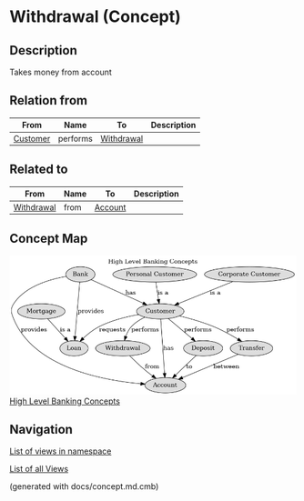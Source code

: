 # Withdrawal (Concept)
## Description
Takes money from account

## Relation from
| From | Name | To | Description |
|---|---|---|---|
| [Customer](../../mybank/concepts/customer.md) | performs | [Withdrawal](../../mybank/concepts/withdrawal.md) |  |

## Related to
| From | Name | To | Description |
|---|---|---|---|
| [Withdrawal](../../mybank/concepts/withdrawal.md) | from | [Account](../../mybank/concepts/account.md) |  |

## Concept Map
![High Level Banking Concepts](../../mybank/concepts/concept-view.png)
[High Level Banking Concepts](../../mybank/concepts/concept-view.md)


## Navigation
[List of views in namespace](./views-in-namespace.md)

[List of all Views](../../views.md)

(generated with docs/concept.md.cmb)
